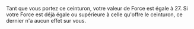 Tant que vous portez ce ceinturon, votre valeur de Force est égale à 27. Si votre Force est déjà égale ou supérieure à celle qu'offre le ceinturon, ce dernier n'a aucun effet sur vous.

